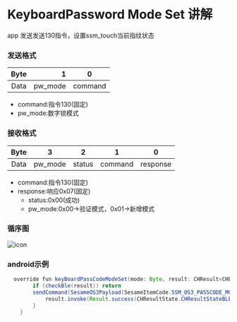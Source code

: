 # KeyboardPassword Mode Set 讲解
app 发送发送130指令，设置ssm_touch当前指纹状态
### 发送格式

|  Byte  |       1 |    0    |
|:------:|--------:|:-------:|
| Data   | pw_mode | command |

- command:指令130(固定)
- pw_mode:数字锁模式




### 接收格式

| Byte  |    3    | 2   |     1     |     0      |
|:---:|:-------:|:------:|:----:|:---------:|
| Data | pw_mode | status | command |response   |
- command:指令130(固定)
- response:响应0x07(固定)
    - status:0x00(成功)
    - pw_mode:0x00->验证模式，0x01->新增模式



### 循序图
![icon](kbpc_model_set.svg)





### android示例
``` java
  override fun keyBoardPassCodeModeSet(mode: Byte, result: CHResult<CHEmpty>) {
        if (checkBle(result)) return
        sendCommand(SesameOS3Payload(SesameItemCode.SSM_OS3_PASSCODE_MODE_SET.value, byteArrayOf(mode))) { res ->
            result.invoke(Result.success(CHResultState.CHResultStateBLE(CHEmpty())))
        }
    }

```
